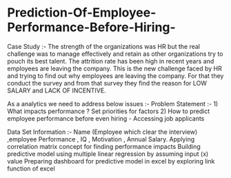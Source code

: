# Prediction-Of-Employee-Performance-Before-Hiring-
Case Study :- The strength of the organizations was HR but the real challenge was to manage effectively and retain as other organizations try to pouch its best talent.
The attrition rate has been high in recent years and employees are leaving the company. This is the new challenge faced by HR and trying to find out why employees are leaving the company. For that they conduct the survey and from that survey they find the reason for LOW SALARY and LACK OF INCENTIVE. 

As a analytics we need to address below issues :- 
Problem Statement :- 
     1)  What impacts performance ? Set priorities for factors
     2)  How to predict employee performance before even hiring - Accessing job applicants

Data Set Information :- Name (Employee which clear the interview) ,employee  Performance , IQ , Motivation , Annual Salary.
Applying correlation matrix concept for finding performance impacts
Building predictive model using multiple linear regression by assuming input (x) value
Preparing dashboard for predictive model in excel by exploring link function of excel

